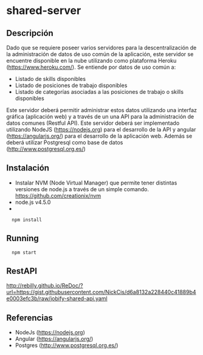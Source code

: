 # shared-server

## Descripción
Dado que se requiere poseer varios servidores para la descentralización de la administración de datos de uso común de la aplicación, este servidor se encuentre disponible en la nube utilizando como plataforma Heroku (https://www.heroku.com/).
Se entiende por datos de uso común a:
* Listado de skills disponibles
* Listado de posiciones de trabajo disponibles
* Listado de categorías asociadas a las posiciones de trabajo o skills disponibles


Este servidor deberá permitir administrar estos datos utilizando una interfaz gráfica (aplicación web) y a través de un una API para la administración de datos comunes (Restful API).  Este servidor deberá ser implementado utilizando NodeJS (https://nodejs.org) para el desarrollo de la API y angular (https://angularjs.org/) para el desarrollo de la aplicación web. Además se deberá utilizar Postgresql como base de datos (http://www.postgresql.org.es/)

## Instalación

* Instalar NVM (Node Virtual Manager) que permite tener distintas versiones de node.js a través de un simple comando.
https://github.com/creationix/nvm
* node.js v4.5.0
* 
```
  npm install
```

## Running
```
  npm start
```



## RestAPI

http://rebilly.github.io/ReDoc/?url=https://gist.githubusercontent.com/NickCis/d6a8132a228440c41889b4e0003efc3b/raw/jobify-shared-api.yaml

## Referencias
* NodeJs (https://nodejs.org)
* Angular (https://angularjs.org/)
* Postgres (http://www.postgresql.org.es/)
